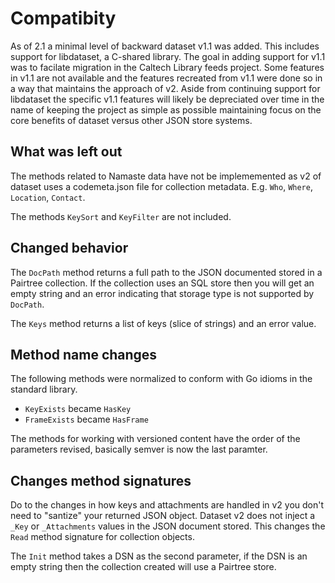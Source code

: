 
# Compatibity

As of 2.1 a minimal level of backward dataset v1.1 was added. This
includes support for libdataset, a C-shared library.  The goal in
adding support for v1.1 was to facilate migration in the Caltech
Library feeds project.  Some features in v1.1 are not available and
the features recreated from v1.1 were done so in a way that maintains
the approach of v2. Aside from continuing support for libdataset the
specific v1.1 features will likely be depreciated over time in the
name of keeping the project as simple as possible maintaining focus
on the core benefits of dataset versus other JSON store systems.

## What was left out

The methods related to Namaste data have not be implememented as
v2 of dataset uses a codemeta.json file for collection metadata.
E.g. `Who`, `Where`, `Location`, `Contact`.

The methods `KeySort` and `KeyFilter` are not included.

## Changed behavior

The `DocPath` method returns a full path to the JSON documented stored
in a Pairtree collection. If the collection uses an SQL store then you
will get an empty string and an error indicating that storage type is
not supported by `DocPath`.

The `Keys` method returns a list of keys (slice of strings) and an
error value.

## Method name changes

The following methods were normalized to conform with Go idioms in
the standard library.

- `KeyExists` became `HasKey`
- `FrameExists` became `HasFrame`

The methods for working with versioned content have the order of the
parameters revised, basically semver is now the last paramter.  

## Changes method signatures

Do to the changes in how keys and attachments are handled in v2 you
don't need to "santize" your returned JSON object. Dataset v2 does not
inject a `_Key` or `_Attachments` values in the JSON document stored.
This changes the `Read` method signature for collection objects.

The `Init` method takes a DSN as the second parameter, if the DSN is
an empty string then the collection created will use a Pairtree store.


